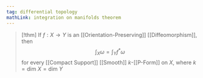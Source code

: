 ```yaml
---
tag: differential topology
mathLink: integration on manifolds theorem
---
```

>[!thm]
>If $f:X \rightarrow Y$ is an [[Orientation-Preserving]] [[Diffeomorphism]], then $$\int_{X}\omega=\int_{Y}f^{*}\omega$$for every [[Compact Support]] [[Smooth]] $k$-[[P-Form]] on $X$, where $k=\text{dim }X=\text{dim }Y$
